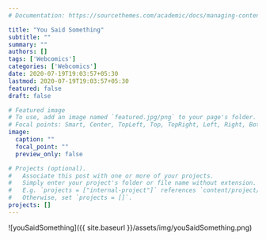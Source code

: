```yaml
---
# Documentation: https://sourcethemes.com/academic/docs/managing-content/

title: "You Said Something"
subtitle: ""
summary: ""
authors: []
tags: ['Webcomics']
categories: ['Webcomics']
date: 2020-07-19T19:03:57+05:30
lastmod: 2020-07-19T19:03:57+05:30
featured: false
draft: false

# Featured image
# To use, add an image named `featured.jpg/png` to your page's folder.
# Focal points: Smart, Center, TopLeft, Top, TopRight, Left, Right, BottomLeft, Bottom, BottomRight.
image:
  caption: ""
  focal_point: ""
  preview_only: false

# Projects (optional).
#   Associate this post with one or more of your projects.
#   Simply enter your project's folder or file name without extension.
#   E.g. `projects = ["internal-project"]` references `content/project/deep-learning/index.md`.
#   Otherwise, set `projects = []`.
projects: []
---
```



![youSaidSomething]({{ site.baseurl }}/assets/img/youSaidSomething.png)

